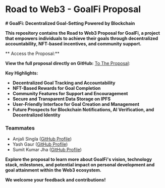 # Road to Web3 - GoalFi Proposal 

 **# GoalFi: Decentralized Goal-Setting Powered by Blockchain**

**This repository contains the Road to Web3 Proposal for GoalFi, a project that empowers individuals to achieve their goals through decentralized accountability, NFT-based incentives, and community support.**

** Access the Proposal:**

**View the full proposal directly on GitHub:** [To The Proposal](https://github.com/sumit-kumar-jha1709/GoalFi-Proposal/blob/main/R2W3/Cohort-II/Project-Proposal-Template.md): 

**Key Highlights:**

- **Decentralized Goal Tracking and Accountability**
- **NFT-Based Rewards for Goal Completion**
- **Community Features for Support and Encouragement**
- **Secure and Transparent Data Storage on IPFS**
- **User-Friendly Interface for Goal Creation and Management**
- **Future Prospects for Blockchain Notifications, AI Verification, and Decentralized Identity**

### Teammates

- Anjali Singla ([GitHub Profile](https://github.com/angie3019))
- Yash Gaur ([GitHub Profile]())
- Sumit Kumar Jha ([GitHub Profile](https://github.com/sumit-kumar-jha1709)) 

**Explore the proposal to learn more about GoalFi's vision, technology stack, milestones, and potential impact on personal development and goal attainment within the Web3 ecosystem.**

**We welcome your feedback and contributions!**
